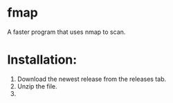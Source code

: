 # fmap
A faster program that uses nmap to scan.

# Installation:
1. Download the newest release from the releases tab.
2. Unzip the file.
3. 
